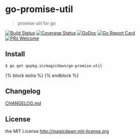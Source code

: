 # go-promise-util

> promise util for go

[![Build Status](https://img.shields.io/travis/magicdawn/go-promise-util.svg?style=flat-square)](https://travis-ci.org/magicdawn/go-promise-util)
[![Coverage Status](https://img.shields.io/codecov/c/github/magicdawn/go-promise-util.svg?style=flat-square)](https://codecov.io/gh/magicdawn/go-promise-util)
[![GoDoc](https://godoc.org/github.com/magicdawn/go-promise-util?status.svg)](https://godoc.org/github.com/magicdawn/go-promise-util)
[![Go Report Card](https://goreportcard.com/badge/github.com/magicdawn/go-promise-util)](https://goreportcard.com/report/github.com/magicdawn/go-promise-util)
[![PRs Welcome](https://img.shields.io/badge/PRs-welcome-brightgreen.svg)](http://makeapullrequest.com)

## Install

```sh
$ go get gopkg.in/magicdawn/go-promise-util
```

{% block extra %}
{% endblock %}

## Changelog

[CHANGELOG.md](CHANGELOG.md)

## License

the MIT License http://magicdawn.mit-license.org

